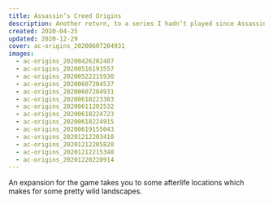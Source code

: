 ```yaml
---
title: Assassin’s Creed Origins
description: Another return, to a series I hadn’t played since Assassin’s Creed III, but the setting of this one drew me back in. The AC games have always had a focus on making their open-world environments look incredible and this one is no exception, especially with dynamic day-night cycles and&nbsp;weather.
created: 2020-04-25
updated: 2020-12-29
cover: ac-origins_20200607204931
images:
  - ac-origins_20200426202407
  - ac-origins_20200516193557
  - ac-origins_20200522215930
  - ac-origins_20200607204537
  - ac-origins_20200607204931
  - ac-origins_20200610223303
  - ac-origins_20200611202532
  - ac-origins_20200618224723
  - ac-origins_20200618224915
  - ac-origins_20200619155043
  - ac-origins_20201212203410
  - ac-origins_20201212205820
  - ac-origins_20201212215348
  - ac-origins_20201220220914
---
```


An expansion for the game takes you to some afterlife locations which makes for some pretty wild landscapes.
